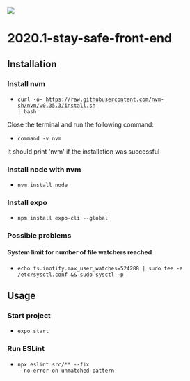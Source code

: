 <a href="https://codeclimate.com/github/fga-eps-mds/2020.1-stay-safe-front-end/maintainability"><img src="https://api.codeclimate.com/v1/badges/c5428703a3271e848d6e/maintainability" /></a>
# 2020.1-stay-safe-front-end

## Installation

### Install nvm

* <code>curl -o- https://raw.githubusercontent.com/nvm-sh/nvm/v0.35.3/install.sh | bash</code>

Close the terminal and run the following command:
* <code>command -v nvm</code>

It should print 'nvm' if the installation was successful

### Install node with nvm

* <code>nvm install node</code>

### Install expo

* <code>npm install expo-cli --global</code>

### Possible problems

#### System limit for number of file watchers reached 

* <code>echo fs.inotify.max_user_watches=524288 | sudo tee -a /etc/sysctl.conf && sudo sysctl -p</code>

## Usage

### Start project
* <code>expo start</code>

### Run ESLint
* <code>npx eslint src/** --fix --no-error-on-unmatched-pattern</code>
